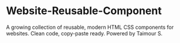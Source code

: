 # Website-Reusable-Component
A growing collection of reusable, modern HTML CSS components for websites. Clean code, copy-paste ready. Powered by Taimour S.
